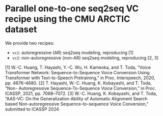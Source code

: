 # Parallel one-to-one seq2seq VC recipe using the CMU ARCTIC dataset

We provide two recipes:

- `vc1`: autoregressive (AR) seq2seq modeling, reproducing [1]
- `vc2`: non-autoregressive (non-AR) seq2seq modeling, reproducing [2, 3]

[1] W.-C. Huang, T. Hayashi, Y.-C. Wu, H. Kameoka, and T. Toda, “Voice Transformer Network: Sequence-to-Sequence Voice Conversion Using Transformer with Text-to-Speech Pretraining,” in Proc. Interspeech, 2020, pp. 4676–4680.
[2] T. Hayashi, W.-C. Huang, K. Kobayashi, and T. Toda, “Non- Autoregressive Sequence-To-Sequence Voice Conversion,” in Proc. ICASSP, 2021, pp. 7068–7072.
[3] W.-C. Huang, K. Kobayashi, and T. Toda, “AAS-VC: On the Generalization Ability of Automatic Alignment Search based Non-autoregressive Sequence-to-sequence Voice Conversion,” submitted to ICASSP 2024